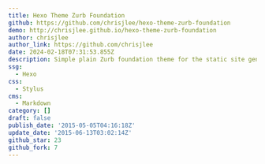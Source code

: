 ```yaml
---
title: Hexo Theme Zurb Foundation
github: https://github.com/chrisjlee/hexo-theme-zurb-foundation
demo: http://chrisjlee.github.io/hexo-theme-zurb-foundation
author: chrisjlee
author_link: https://github.com/chrisjlee
date: 2024-02-18T07:31:53.855Z
description: Simple plain Zurb foundation theme for the static site generator hexo.js
ssg:
  - Hexo
css:
  - Stylus
cms:
  - Markdown
category: []
draft: false
publish_date: '2015-05-05T04:16:18Z'
update_date: '2015-06-13T03:02:14Z'
github_star: 23
github_fork: 7
---
```

